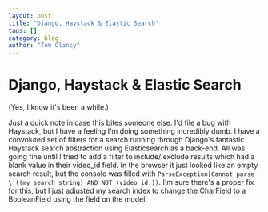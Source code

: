 ```yaml
---
layout: post
title: "Django, Haystack & Elastic Search"
tags: []
category: blog
author: "Tom Clancy"
---
```


# Django, Haystack & Elastic Search

<p>(Yes, I know it's been a while.)</p>

<p>Just a quick note in case this bites someone else. I'd file a bug with Haystack, but I have a feeling I'm doing something incredibly dumb. I have a convoluted set of filters for a search running through Django's fantastic Haystack search abstraction using Elasticsearch as a back-end. All was going fine until I tried to add a filter to include/ exclude results which had a blank value in their video_id field. In the browser it just looked like an empty search result, but the console was filled with <code>ParseException[Cannot parse \'((my search string) AND NOT (video_id:))</code>. I'm sure there's a proper fix for this, but I just adjusted my search index to change the CharField to a BooleanField using the field on the model.</p>
